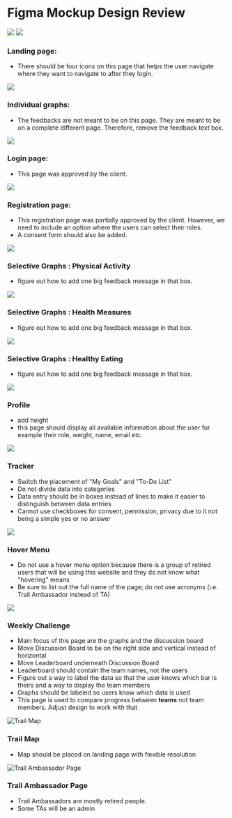 # Figma Mockup Design Review
![](../images/figma/Homepage%20-%201.png?raw=true)
![](../images/figma/Homepage%20-%202.png?raw=true)

### Landing page:

- There should be four icons on this page that helps the user navigate where they want to navigate to after they login.

![](../images/figma/Individual%20Graphs.png?raw=true)

### Individual graphs:

- The feedbacks are not meant to be on this page. They are meant to be on a complete different page. Therefore, remove the feedback text box.

![](../images/figma/Login.png?raw=true)

### Login page:
- This page was approved by the client.

![](../images/figma/Register.png?raw=true)

### Registration page:
- This registration page was partially approved by the client. However, we need to include an option where the users can select their roles.
- A consent form should also be added.

![](../images/figma/Physical-Activity.png?raw=true)

### Selective Graphs : Physical Activity

- figure out how to add one big feedback message in that box. 

![](../images/figma/Health-Measures.png?raw=true)

### Selective Graphs : Health Measures

- figure out how to add one big feedback message in that box. 


![](../images/figma/Healthy-Eating.png?raw=true)

### Selective Graphs : Healthy Eating

- figure out how to add one big feedback message in that box. 

![](../images/figma/Profile.png?raw=true)

### Profile 

- add height
- this page should display all available information about the user for example their role, weight, name, email etc.

![](../images/figma/Tracker.png)

### Tracker

- Switch the placement of "My Goals" and "To-Do List"
- Do not divide data into categories 
- Data entry should be in boxes instead of lines to make it easier to distinguish between data entries
- Cannot use checkboxes for consent, permission, privacy due to it not being a simple yes or no answer

![](../images/figma/Tracker%20with%20hover%20menu.png)

### Hover Menu

- Do not use a hover menu option because there is a group of retired users that will be using this website and they do not know what "hovering" means
- Be sure to list out the full name of the page; do not use acronyms (i.e. Trail Ambassador instead of TA)


![](../images/figma/Weekly%20Challenge.png)

### Weekly Challenge

- Main focus of this page are the graphs and the discussion board
- Move Discussion Board to be on the right side and vertical instead of horizontal
- Move Leaderboard underneath Discussion Board
- Leaderboard should contain the team names, not the users
- Figure out a way to label the data so that the user knows which bar is theirs and a way to display the team members
- Graphs should be labeled so users know which data is used
- This page is used to compare progress between **teams** not team members. Adjust design to work with that

![Trail Map](../images/figma/Map-1.png)

### Trail Map

- Map should be placed on landing page with flexible resolution

![Trail Ambassador Page](../images/figma/Trail%20Ambassador%20v2.png)

### Trail Ambassador Page

- Trail Ambassadors are mostly retired people.
- Some TAs will be an admin

